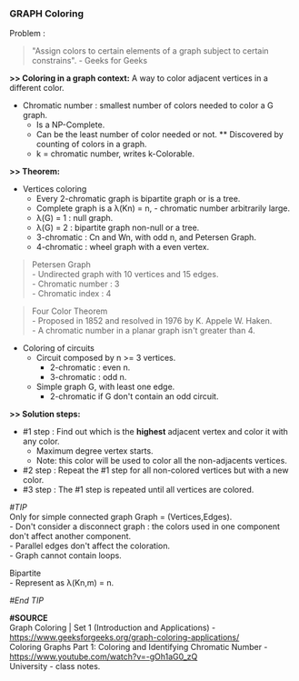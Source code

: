 ### GRAPH Coloring

Problem :  
> "Assign colors to certain elements of a graph subject to certain constrains". - Geeks for Geeks  

**>> Coloring in a graph context:**
A way to color adjacent vertices in a different color.
* Chromatic number : smallest number of colors needed to color a G graph.  
    * Is a NP-Complete.  
    * Can be the least number of color needed or not.
        ** Discovered by counting of colors in a graph.
    * k = chromatic number, writes k-Colorable.  

**>> Theorem:**
* Vertices coloring
    - Every 2-chromatic graph is bipartite graph or is a tree.
    - Complete graph is a λ(Kn) = n, - chromatic number arbitrarily large.  
    - λ(G) = 1 : null graph.  
    - λ(G) = 2 : bipartite graph non-null or a tree.  
    - 3-chromatic : Cn and Wn, with odd n, and Petersen Graph.
    - 4-chromatic : wheel graph with a even vertex.

> Petersen Graph  
    - Undirected graph with 10 vertices and 15 edges.  
    - Chromatic number : 3  
    - Chromatic index : 4

> Four Color Theorem  
    - Proposed in 1852 and resolved in 1976 by K. Appele W. Haken.  
    - A chromatic number in a planar graph isn't greater than 4.  

* Coloring of circuits
    - Circuit composed by n >= 3 vertices.
        * 2-chromatic : even n.
        * 3-chromatic : odd n.
    - Simple graph G, with least one edge.
        * 2-chromatic if G don't contain an odd circuit.

**>> Solution steps:**
- #1 step : Find out which is the **highest** adjacent vertex and color it with any color.  
    * Maximum degree vertex starts.   
    * Note: this color will be used to color all the non-adjacents vertices.  
- #2 step : Repeat the #1 step for all non-colored vertices but with a new color.  
- #3 step : The #1 step is repeated until all vertices are colored.  

_#TIP_  
Only for simple connected graph Graph = (Vertices,Edges).  
    - Don't consider a disconnect graph : the colors used in one component don't affect another component.  
    - Parallel edges don't affect the coloration.  
    - Graph cannot contain loops.  

Bipartite  
    - Represent as λ(Kn,m) = n.  

_#End TIP_  

**#SOURCE**  
Graph Coloring | Set 1 (Introduction and Applications) - https://www.geeksforgeeks.org/graph-coloring-applications/  
Coloring Graphs Part 1: Coloring and Identifying Chromatic Number - https://www.youtube.com/watch?v=-gOh1aG0_zQ  
University - class notes.